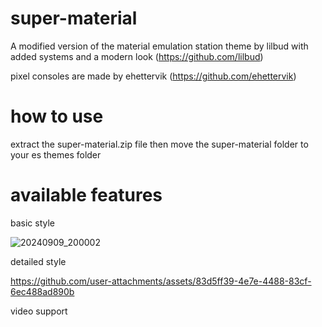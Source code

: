# super-material
A modified version of the material emulation station theme by lilbud with added systems and a modern look (https://github.com/lilbud)

pixel consoles are made by ehettervik (https://github.com/ehettervik)



# how to use
extract the super-material.zip file then move the super-material folder to your es themes folder

# available features

basic style

![20240909_200002](https://github.com/user-attachments/assets/4652cdd7-d11e-43db-94b8-888691aec662)

detailed style

https://github.com/user-attachments/assets/83d5ff39-4e7e-4488-83cf-6ec488ad890b

video support
